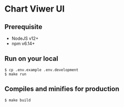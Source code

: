# Chart Viwer UI

## Prerequisite

- NodeJS v12+
- npm v6.14+

## Run on your local

```shell
$ cp .env.example .env.development
$ make run
```

## Compiles and minifies for production

```shell
$ make build
```
